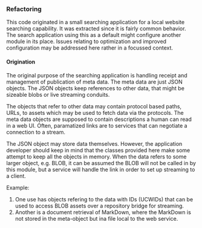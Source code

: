 

### Refactoring

This code originated in a small searching application for a local website searching capability. It was extracted since it is fairly common behavior. The search application using this as a default might configure another module in its place. Issues relating to optimization and 
improved configuration may be addressed here rather in a focussed context.

#### Origination

The original purpose of the searching application is handling receipt and management of publication of meta data. The meta data are just JSON objects. The JSON objects keep references to other data, that might be sizeable blobs or live streaming conduits. 

The objects that refer to other data may contain protocol based paths, URLs, to assets which may be used to fetch data via the protocols. The meta data objects are supposed to contain descriptions a human can read in a web UI. Often, paramatized links are to services that can negotiate a connection to a stream.

The JSON object may store data themselves. However, the application developer should keep in mind that the classes provided here make some attempt to keep all the objects in memory. When the data refers to some larger object, e.g. BLOB, it can be assumed the BLOB will not be called in by this module, but a service will handle the link in order to set up streaming to a client.


Example: 
1. One use has objects refering to the data with IDs (UCWIDs) that can be used to access BLOB assets over a repository bridge for streaming.
2. Another is a document retrieval of MarkDown, where the MarkDown is not stored in the meta-object but ina file local to the web service.

